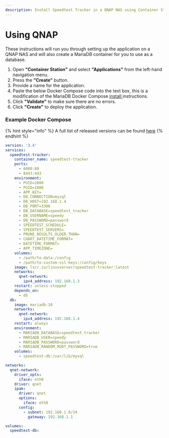 ```yaml
---
description: Install Speedtest Tracker in a QNAP NAS using Container Station.
---
```


# Using QNAP

These instructions will run you through setting up the application on a QNAP NAS and will also create a MariaDB container for you to use as a database.

1. Open **"Container Station"** and select **"Applications"** from the left-hand navigation menu.
2. Press the **"Create"** button.
3. Provide a name for the application.
4. Paste the below Docker Compose code into the text box, this is a modification of the MariaDB Docker Compose [install ](../../)instructions.
5. Click **"Validate"** to make sure there are no errors.
6. Click **"Create"** to deploy the application.

### Example Docker Compose

{% hint style="info" %}
A full list of released versions can be found [here](https://fleet.linuxserver.io/image?name=linuxserver/speedtest-tracker)
{% endhint %}

```yaml
version: '3.4'
services:
  speedtest-tracker:
    container_name: speedtest-tracker
    ports:
      - 8080:80
      - 8443:443
    environment:
      - PUID=1000
      - PGID=1000
      - APP_KEY=
      - DB_CONNECTION=mysql
      - DB_HOST=192.168.1.4
      - DB_PORT=3306
      - DB_DATABASE=speedtest_tracker
      - DB_USERNAME=speedy
      - DB_PASSWORD=password
      - SPEEDTEST_SCHEDULE=
      - SPEEDTEST_SERVERS=
      - PRUNE_RESULTS_OLDER_THAN=
      - CHART_DATETIME_FORMAT= 
      - DATETIME_FORMAT=
      - APP_TIMEZONE=
    volumes:
      - /path/to-data:/config
      - /path/to-custom-ssl-keys:/config/keys
    image: lscr.io/linuxserver/speedtest-tracker:latest
    networks:
      qnet-network:
        ipv4_address: 192.168.1.3
    restart: unless-stopped
    depends_on:
      - db
  db:
    image: mariadb:10
    networks:
      qnet-network:
        ipv4_address: 192.168.1.4
    restart: always
    environment:
      - MARIADB_DATABASE=speedtest_tracker
      - MARIADB_USER=speedy
      - MARIADB_PASSWORD=password
      - MARIADB_RANDOM_ROOT_PASSWORD=true
    volumes:
      - speedtest-db:/var/lib/mysql

networks:
  qnet-network:
    driver_opts:
      iface: eth0
    driver: qnet
    ipam:
      driver: qnet
      options:
        iface: eth0
      config:
        - subnet: 192.168.1.0/24
          gateway: 192.168.1.1

volumes:
  speedtest-db:
```
